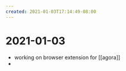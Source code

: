```yaml
---
created: 2021-01-03T17:14:49-08:00
---
```


# 2021-01-03

* working on browser extension for [[agora]]
*



